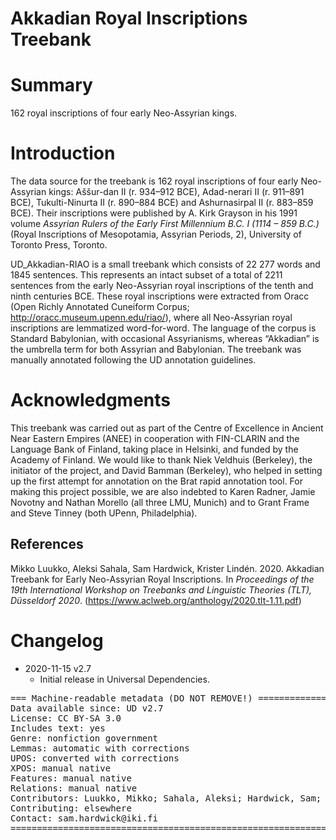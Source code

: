 # Akkadian Royal Inscriptions Treebank

# Summary
162 royal inscriptions of four early Neo-Assyrian kings.

# Introduction

The data source for the treebank is 162 royal inscriptions of four early Neo-Assyrian kings: Aššur-dan II (r. 934–912 BCE), Adad-nerari II (r. 911–891 BCE), Tukulti-Ninurta II (r. 890–884 BCE) and Ashurnasirpal II (r. 883–859 BCE). Their inscriptions were published by A. Kirk Grayson in his 1991 volume *Assyrian Rulers of the Early First Millennium B.C. I (1114 – 859 B.C.)* (Royal Inscriptions of Mesopotamia, Assyrian Periods, 2), University of Toronto Press, Toronto.

UD_Akkadian-RIAO is a small treebank which consists of 22 277 words and 1845 sentences. This represents an intact subset of a total of 2211 sentences from the early Neo-Assyrian royal inscriptions  of the tenth and ninth centuries BCE. These royal inscriptions were extracted from Oracc (Open Richly Annotated Cuneiform Corpus; http://oracc.museum.upenn.edu/riao/), where all Neo-Assyrian royal inscriptions are lemmatized word-for-word. The language of the corpus is Standard Babylonian, with occasional Assyrianisms, whereas “Akkadian” is the umbrella term for both Assyrian and Babylonian. The treebank was manually annotated following the UD annotation guidelines.


# Acknowledgments

This treebank was carried out as part of the Centre of Excellence in Ancient Near Eastern Empires (ANEE) in cooperation with FIN-CLARIN and the Language Bank of Finland, taking place in Helsinki, and funded by the Academy of Finland. We would like to thank Niek Veldhuis (Berkeley), the initiator of the project, and David Bamman (Berkeley), who helped in setting up the first attempt for annotation on the Brat rapid annotation tool. For making this project possible, we are also indebted to Karen Radner, Jamie Novotny and Nathan Morello (all three LMU, Munich) and to Grant Frame and Steve Tinney (both UPenn, Philadelphia).

## References

Mikko Luukko, Aleksi Sahala, Sam Hardwick, Krister Lindén. 2020. Akkadian Treebank for Early Neo-Assyrian Royal Inscriptions. In *Proceedings of the 19th International Workshop on Treebanks and Linguistic Theories (TLT), Düsseldorf 2020*. (https://www.aclweb.org/anthology/2020.tlt-1.11.pdf)


# Changelog

* 2020-11-15 v2.7
  * Initial release in Universal Dependencies.

<pre>
=== Machine-readable metadata (DO NOT REMOVE!) ================================
Data available since: UD v2.7
License: CC BY-SA 3.0
Includes text: yes
Genre: nonfiction government
Lemmas: automatic with corrections
UPOS: converted with corrections
XPOS: manual native
Features: manual native
Relations: manual native
Contributors: Luukko, Mikko; Sahala, Aleksi; Hardwick, Sam; Lindén, Krister
Contributing: elsewhere
Contact: sam.hardwick@iki.fi
===============================================================================
</pre>

